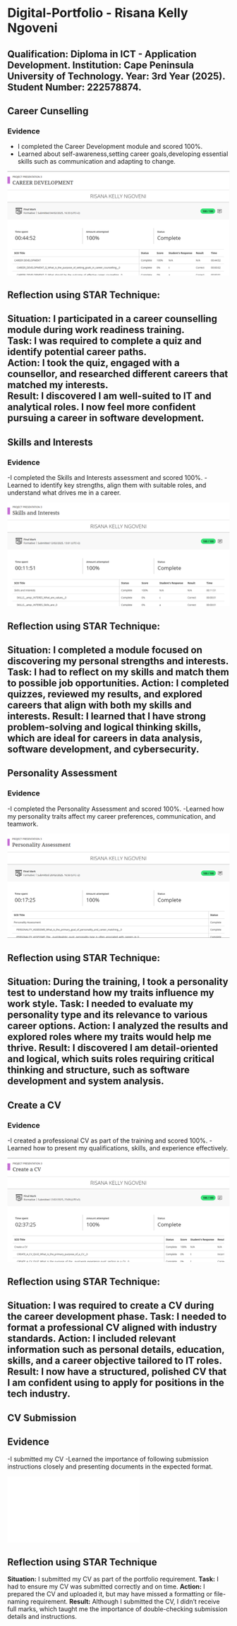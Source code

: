 # Digital-Portfolio - Risana Kelly Ngoveni

**Qualification**: Diploma in ICT - Application Development.
**Institution**: Cape Peninsula University of Technology.
**Year**: 3rd Year (2025).
**Student Number**: 222578874.
---
## Career Cunselling

### Evidence 
- I completed the Career Development module and scored 100%.
- Learned about self-awareness,setting career goals,developing essential skills such as communication and adapting to change.

![Career Quiz Screenshot](CareerDevelopment.png)

## Reflection using STAR Technique:
**Situation**: I participated in a career counselling module during work readiness training.  
**Task**: I was required to complete a quiz and identify potential career paths.  
**Action**: I took the quiz, engaged with a counsellor, and researched different careers that matched my interests.  
**Result**: I discovered I am well-suited to IT and analytical roles. I now feel more confident pursuing a career in software development.
---
## Skills and Interests


### Evidence 
-I completed the Skills and Interests assessment and scored 100%.
-Learned to identify key strengths, align them with suitable roles, and understand what drives me in a career.

![Skills and Interests Screenshot](Skills.png)


## Reflection using STAR Technique:
**Situation:** I completed a module focused on discovering my personal strengths and interests.
**Task:** I had to reflect on my skills and match them to possible job opportunities.
**Action:** I completed quizzes, reviewed my results, and explored careers that align with both my skills and interests.
**Result:** I learned that I have strong problem-solving and logical thinking skills, which are ideal for careers in data analysis, software development, and cybersecurity.
---
## Personality Assessment

### Evidence 
-I completed the Personality Assessment and scored 100%.
-Learned how my personality traits affect my career preferences, communication, and teamwork.

![Personality Assessment Screenshot](Personailt.png)


## Reflection using STAR Technique:
**Situation:** During the training, I took a personality test to understand how my traits influence my work style.
**Task:** I needed to evaluate my personality type and its relevance to various career options.
**Action:** I analyzed the results and explored roles where my traits would help me thrive.
**Result:** I discovered I am detail-oriented and logical, which suits roles requiring critical thinking and structure, such as software development and system analysis.
---
## Create a CV

### Evidence 
-I created a professional CV as part of the training and scored 100%.
-Learned how to present my qualifications, skills, and experience effectively.

![Create a CV Screenshot](CreateCV.png)


## Reflection using STAR Technique:

**Situation:** I was required to create a CV during the career development phase.
**Task:** I needed to format a professional CV aligned with industry standards.
**Action:** I included relevant information such as personal details, education, skills, and a career objective tailored to IT roles.
**Result:** I now have a structured, polished CV that I am confident using to apply for positions in the tech industry.
---
## CV Submission

## Evidence
-I submitted my CV 
-Learned the importance of following submission instructions closely and presenting documents in the expected format.

![CV Submission Screenshot](RisanaCV.pdf)


## Reflection using STAR Technique

**Situation:** I submitted my CV as part of the portfolio requirement.
**Task:** I had to ensure my CV was submitted correctly and on time.
**Action:** I prepared the CV and uploaded it, but may have missed a formatting or file-naming requirement.
**Result:** Although I submitted the CV, I didn’t receive full marks, which taught me the importance of double-checking submission details and instructions.




















